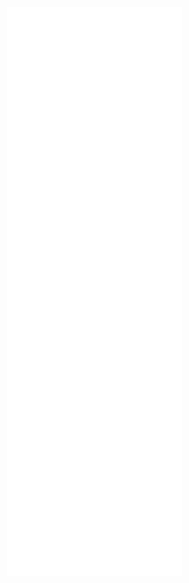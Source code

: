 <div align="center">

<img src="https://raw.githubusercontent.com/kyniant/kyniant/dist/github-metrics.svg" alt="Metrics">

</div>
